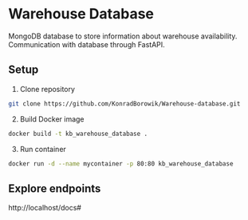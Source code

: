 # Warehouse Database

MongoDB database to store information about warehouse availability.<br>
Communication with database through FastAPI.

## Setup

1. Clone repository

```bash
git clone https://github.com/KonradBorowik/Warehouse-database.git
```

2. Build Docker image

```bash
docker build -t kb_warehouse_database .
```

3. Run container

```bash
docker run -d --name mycontainer -p 80:80 kb_warehouse_database
```

## Explore endpoints

http://localhost/docs#